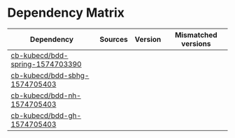 # Dependency Matrix

Dependency | Sources | Version | Mismatched versions
---------- | ------- | ------- | -------------------
[cb-kubecd/bdd-spring-1574703390](https://github.com/cb-kubecd/bdd-spring-1574703390.git) |  | []() | 
[cb-kubecd/bdd-sbhg-1574705403](https://github.com/cb-kubecd/bdd-sbhg-1574705403.git) |  | []() | 
[cb-kubecd/bdd-nh-1574705403](https://github.com/cb-kubecd/bdd-nh-1574705403.git) |  | []() | 
[cb-kubecd/bdd-gh-1574705403](https://github.com/cb-kubecd/bdd-gh-1574705403.git) |  | []() | 
